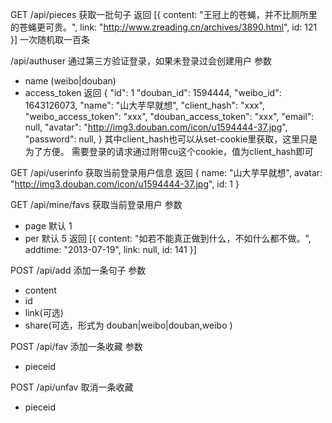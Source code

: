 GET /api/pieces 获取一批句子
返回
[{
  content: "王冠上的苍蝇，并不比厕所里的苍蝇更可贵。", 
  link: "http://www.zreading.cn/archives/3890.html", 
  id: 121
}]
一次随机取一百条


/api/authuser 通过第三方验证登录，如果未登录过会创建用户
参数
- name (weibo|douban)
- access_token 
返回
{
    "id": 1
    "douban_id": 1594444,
    "weibo_id": 1643126073,
    "name": "山大芋早就想",
    "client_hash": "xxx",
    "weibo_access_token": "xxx",
    "douban_access_token": "xxx",
    "email": null,
    "avatar": "http://img3.douban.com/icon/u1594444-37.jpg",
    "password": null,
}
其中client_hash也可以从set-cookie里获取，这里只是为了方便。
需要登录的请求通过附带cu这个cookie，值为client_hash即可


GET /api/userinfo 获取当前登录用户信息
返回
{
  name: "山大芋早就想",
  avatar: "http://img3.douban.com/icon/u1594444-37.jpg",
  id: 1
}


GET /api/mine/favs 获取当前登录用户
参数
- page 默认 1
- per 默认 5
返回
[{
  content: "如若不能真正做到什么，不如什么都不做。",
  addtime: "2013-07-19",
  link: null,
  id: 141
}]


POST /api/add 添加一条句子
参数
- content
- id
- link(可选)
- share(可选，形式为 douban|weibo|douban,weibo )


POST /api/fav 添加一条收藏
参数
- pieceid


POST /api/unfav 取消一条收藏
- pieceid 
